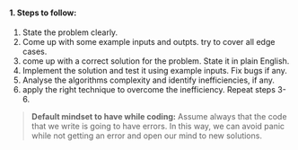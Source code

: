 #### 1. Steps to follow:
1. State the problem clearly.
2. Come up with some example inputs and outpts. try to cover all edge cases.
3. come up with a correct solution for the problem. State it in plain English.
4. Implement the solution and test it using example inputs. Fix bugs if any.
5. Analyse the algorithms complexity and identify inefficiencies, if any.
6. apply the right technique to overcome the inefficiency. Repeat steps 3-6.

>**Default mindset to have while coding:** Assume always that the code that we write is going to have errors. In this way, we can avoid panic while not getting an error and open our mind to new solutions.   
